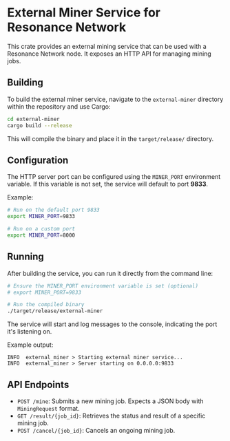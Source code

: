 # External Miner Service for Resonance Network

This crate provides an external mining service that can be used with a Resonance Network node. It exposes an HTTP API for managing mining jobs.

## Building

To build the external miner service, navigate to the `external-miner` directory within the repository and use Cargo:

```bash
cd external-miner
cargo build --release
```

This will compile the binary and place it in the `target/release/` directory.

## Configuration

The HTTP server port can be configured using the `MINER_PORT` environment variable. If this variable is not set, the service will default to port **9833**.

Example:

```bash
# Run on the default port 9833
export MINER_PORT=9833 

# Run on a custom port
export MINER_PORT=8000 
```

## Running

After building the service, you can run it directly from the command line:

```bash
# Ensure the MINER_PORT environment variable is set (optional)
# export MINER_PORT=9833

# Run the compiled binary
./target/release/external-miner
```

The service will start and log messages to the console, indicating the port it's listening on.

Example output:
```
INFO  external_miner > Starting external miner service...
INFO  external_miner > Server starting on 0.0.0.0:9833 
```

## API Endpoints

*   `POST /mine`: Submits a new mining job. Expects a JSON body with `MiningRequest` format.
*   `GET /result/{job_id}`: Retrieves the status and result of a specific mining job.
*   `POST /cancel/{job_id}`: Cancels an ongoing mining job. 